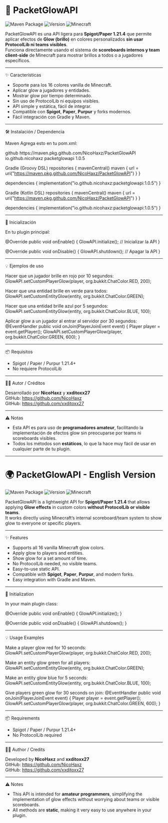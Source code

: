 # 🌈 PacketGlowAPI

![Maven Package](https://img.shields.io/badge/Maven-GitHub%20Packages-blue?logo=apache-maven)
![Version](https://img.shields.io/badge/version-1.0.0-green)
![Minecraft](https://img.shields.io/badge/Minecraft-1.21.4+-yellow?logo=minecraft)

PacketGlowAPI es una API ligera para **Spigot/Paper 1.21.4** que permite aplicar efectos de **Glow (brillo)** en colores personalizados **sin usar ProtocolLib ni teams visibles**.  
Funciona directamente usando el sistema de **scoreboards internos y team client-side** de Minecraft para mostrar brillos a todos o a jugadores específicos.

---

✨ Características

- Soporte para los 16 colores vanilla de Minecraft.
- Aplicar glow a jugadores y entidades.
- Mostrar glow por tiempo determinado.
- Sin uso de ProtocolLib ni equipos visibles.
- API simple y estática, fácil de integrar.
- Compatible con **Spigot**, **Paper**, **Purpur** y forks modernos.
- Fácil integración con Gradle y Maven.

---

🛠️ Instalación / Dependencia

Maven
Agrega esto en tu pom.xml:

<repositories>
  <repository>
    <id>github</id>
    <url>https://maven.pkg.github.com/NicoHaxz/PacketGlowAPI</url>
  </repository>
</repositories>

<dependencies>
  <dependency>
    <groupId>io.github.nicohaxz</groupId>
    <artifactId>packetglowapi</artifactId>
    <version>1.0.5</version>
  </dependency>
</dependencies>

Gradle (Groovy DSL)
repositories {
    mavenCentral()
    maven { url = uri("https://maven.pkg.github.com/NicoHaxz/PacketGlowAPI") }
}

dependencies {
    implementation("io.github.nicohaxz:packetglowapi:1.0.5")
}

Gradle (Kotlin DSL)
repositories {
    mavenCentral()
    maven { url = uri("https://maven.pkg.github.com/NicoHaxz/PacketGlowAPI") }
}

dependencies {
    implementation("io.github.nicohaxz:packetglowapi:1.0.5")
}

---

🚀 Inicialización

En tu plugin principal:

@Override
public void onEnable() {
    GlowAPI.initialize(); // Inicializar la API
}

@Override
public void onDisable() {
    GlowAPI.shutdown(); // Apagar la API
}

---

💡 Ejemplos de uso

Hacer que un jugador brille en rojo por 10 segundos:
GlowAPI.setCustomPlayerGlow(player, org.bukkit.ChatColor.RED, 200);

Hacer que una entidad brille en verde para todos:
GlowAPI.setCustomEntityGlow(entity, org.bukkit.ChatColor.GREEN);

Hacer que una entidad brille azul por 5 segundos:
GlowAPI.setCustomEntityGlow(entity, org.bukkit.ChatColor.BLUE, 100);

Aplicar glow a un jugador al entrar al servidor por 30 segundos:
@EventHandler
public void onJoin(PlayerJoinEvent event) {
    Player player = event.getPlayer();
    GlowAPI.setCustomPlayerGlow(player, org.bukkit.ChatColor.GREEN, 600);
}

---

📦 Requisitos

- Spigot / Paper / Purpur 1.21.4+
- No requiere ProtocolLib

---

🧑‍💻 Autor / Créditos

Desarrollado por **NicoHaxz** y **xxditoxx27**  
GitHub: https://github.com/NicoHaxz  
GitHub: https://github.com/xxditoxx27

---

⚠️ Notas

- Esta API es para uso de **programadores amateur**, facilitando la implementación de efectos glow sin preocuparse por teams ni scoreboards visibles.
- Todos los métodos son **estáticos**, lo que la hace muy fácil de usar en cualquier parte de tu plugin.

---

# 🌍 PacketGlowAPI - English Version

![Maven Package](https://img.shields.io/badge/Maven-GitHub%20Packages-blue?logo=apache-maven)
![Version](https://img.shields.io/badge/version-1.0.0-green)
![Minecraft](https://img.shields.io/badge/Minecraft-1.21.4+-yellow?logo=minecraft)

PacketGlowAPI is a lightweight API for **Spigot/Paper 1.21.4** that allows applying **Glow effects** in custom colors **without ProtocolLib or visible teams**.  
It works directly using Minecraft’s internal scoreboard/team system to show glow to everyone or specific players.

---

✨ Features

- Supports all 16 vanilla Minecraft glow colors.
- Apply glow to players and entities.
- Show glow for a set amount of time.
- No ProtocolLib needed, no visible teams.
- Easy-to-use static API.
- Compatible with **Spigot**, **Paper**, **Purpur**, and modern forks.
- Easy integration with Gradle and Maven.

---

🚀 Initialization

In your main plugin class:

@Override
public void onEnable() {
    GlowAPI.initialize();
}

@Override
public void onDisable() {
    GlowAPI.shutdown();
}

---

💡 Usage Examples

Make a player glow red for 10 seconds:
GlowAPI.setCustomPlayerGlow(player, org.bukkit.ChatColor.RED, 200);

Make an entity glow green for all players:
GlowAPI.setCustomEntityGlow(entity, org.bukkit.ChatColor.GREEN);

Make an entity glow blue for 5 seconds:
GlowAPI.setCustomEntityGlow(entity, org.bukkit.ChatColor.BLUE, 100);

Give players green glow for 30 seconds on join:
@EventHandler
public void onJoin(PlayerJoinEvent event) {
    Player player = event.getPlayer();
    GlowAPI.setCustomPlayerGlow(player, org.bukkit.ChatColor.GREEN, 600);
}

---

📦 Requirements

- Spigot / Paper / Purpur 1.21.4+
- No ProtocolLib required

---

🧑‍💻 Author / Credits

Developed by **NicoHaxz** and **xxditoxx27**  
GitHub: https://github.com/NicoHaxz  
GitHub: https://github.com/xxditoxx27

---

⚠️ Notes

- This API is intended for **amateur programmers**, simplifying the implementation of glow effects without worrying about teams or visible scoreboards.
- All methods are **static**, making it very easy to use anywhere in your plugin.
